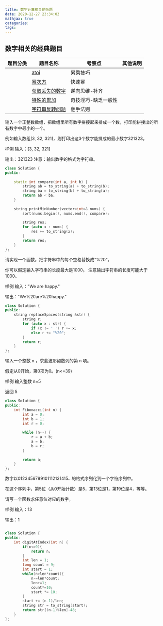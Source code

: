 ```yaml
---
title: 数字计算相关的杂题
date: 2020-12-27 23:34:03
mathjax: true
categories:
tags: 
---
```


## 数字相关的经典题目

|  题目分类 | 题目名称 |考察点   |其他说明|
|  ----  | ---- |----  |----  |
| | [atoi](../atoi.html)  |累乘技巧|
| | [幂次方](./power.html)  |快速幂|
| | [获取丢失的数字](../getMissingNumber.html)  |逆向思维-补齐|
| | [特殊的累加](../special_acc.html)  |奇技淫巧-缺乏一般性|
| | [字符串反转问题](../string_reverse.html)  |翻手法则|

输入一个正整数数组，把数组里所有数字拼接起来排成一个数，打印能拼接出的所有数字中最小的一个。

例如输入数组[3, 32, 321]，则打印出这3个数字能排成的最小数字321323。

样例
输入：[3, 32, 321]

输出：321323
注意：输出数字的格式为字符串。

```cpp
class Solution {
public:
    
    static int compare(int a, int b) {
        string ab = to_string(a) + to_string(b);
        string ba = to_string(b) + to_string(a);
        return ab < ba;
    }
    
    string printMinNumber(vector<int>& nums) {
        sort(nums.begin(), nums.end(), compare);   
        
        string res;
        for (auto x : nums) {
            res += to_string(x);
        }
        return res;
    }
};
```

请实现一个函数，把字符串中的每个空格替换成"%20"。

你可以假定输入字符串的长度最大是1000。
注意输出字符串的长度可能大于1000。

样例
输入："We are happy."

输出："We%20are%20happy."

```cpp
class Solution {
public:
    string replaceSpaces(string &str) {
        string r;
        for (auto x : str) {
            if (x != ' ') r += x;
            else r += "%20";
        }
        return r;
    }
};
```

输入一个整数 n ，求斐波那契数列的第 n 项。

假定从0开始，第0项为0。(n<=39)

样例
输入整数 n=5

返回 5

```cpp
class Solution {
public:
    int Fibonacci(int n) {
        int a = 0;
        int b = 1;
        int r = 0;
        
        while (n--) {
            r = a + b;
            a = b;
            b = r;
        }
        
        return a;
    }
};
```

数字以0123456789101112131415…的格式序列化到一个字符序列中。

在这个序列中，第5位（从0开始计数）是5，第13位是1，第19位是4，等等。

请写一个函数求任意位对应的数字。

样例
输入：13

输出：1

```cpp

class Solution {
public:
    int digitAtIndex(int n) {
        if(n<=9){
            return n;
        }
        int len = 1;
        long count = 9;
        int start = 1;
        while(n>len*count){
            n-=len*count;
            len+=1;
            count*=10;
            start *= 10;
        }
        start += (n-1)/len;
        string str = to_string(start);
        return str[(n-1)%len]-48;
    }
};

```
